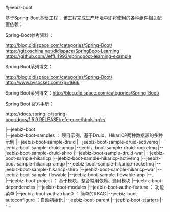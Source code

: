 
#jeebiz-boot

基于Spring-Boot基础工程；
该工程完成生产环境中即将使用的各种组件相关配置依赖；

Spring-Boot参考资料：

http://blog.didispace.com/categories/Spring-Boot/
https://git.oschina.net/didispace/SpringBoot-Learning
https://github.com/JeffLi1993/springboot-learning-example

Spring Boot系列博文：

http://blog.didispace.com/categories/Spring-Boot/
http://www.bysocket.com/?p=1666
 
Spring Boot系列博文：http://blog.didispace.com/categories/Spring-Boot/

Spring Boot 官方手册：

https://docs.spring.io/spring-boot/docs/1.5.9.RELEASE/reference/htmlsingle/
	
		
		
|--jeebiz-boot	
	|--jeebiz-boot-samples		： 项目示例，基于Druid、HikariCP两种数据源的多种示例
		|--jeebiz-boot-sample-druid
		|--jeebiz-boot-sample-druid-activemq
		|--jeebiz-boot-sample-druid-amqp
		|--jeebiz-boot-sample-druid-rocketmq
		|--jeebiz-boot-sample-druid-shiro
		|--jeebiz-boot-sample-druid-war
		|--jeebiz-boot-sample-hikaricp
		|--jeebiz-boot-sample-hikaricp-activemq
		|--jeebiz-boot-sample-hikaricp-amqp
		|--jeebiz-boot-sample-hikaricp-rocketmq
		|--jeebiz-boot-sample-hikaricp-shiro
		|--jeebiz-boot-sample-hikaricp-war
		|--jeebiz-boot-sample-flowable
		|--jeebiz-boot-sample-flowable-app
		|--...	
	|--jeebiz-boot-project		： 基于模块，整合常用依赖、通用模块
		|--jeebiz-boot-dependencies
		|--jeebiz-boot-modules
			|--jeebiz-boot-authz-feature  	： 功能菜单
			|--jeebiz-boot-authz-rbac0 		： 简单的RBAC
			|--jeebiz-boot-autoconfigure   	：自动初始化
		|--jeebiz-boot-parent
		|--jeebiz-boot-starters
		|--...